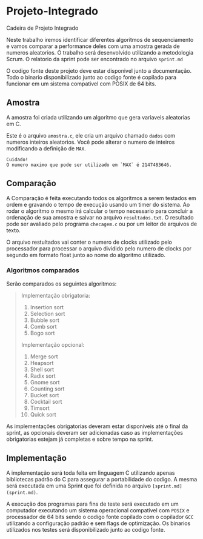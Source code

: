 # Projeto-Integrado
Cadeira de Projeto Integrado

Neste trabalho iremos identificar diferentes algoritmos de sequenciamento e vamos comparar a performance deles com uma amostra gerada de numeros aleatorios.
O trabalho será desenvolvido utilizando a metodologia Scrum. O relatorio da sprint pode ser encontrado no arquivo `sprint.md`

O codigo fonte deste projeto deve estar disponivel junto a documentação.
Todo o binario disponibilizado junto ao codigo fonte é copilado para funcionar em um sistema compativel com POSIX de 64 bits.

## Amostra

A amostra foi criada utilizando um algoritmo que gera variaveis aleatorias em C.

Este é o arquivo `amostra.c`, ele cria um arquivo chamado `dados` com numeros inteiros aleatorios.
Você pode alterar o numero de inteiros modificando a definição de `MAX`.

```
Cuidado!
O numero maximo que pode ser utilizado em `MAX` é 2147483646.
```

## Comparação

A Comparação é feita executando todos os algoritmos a serem testados em ordem e gravando o tempo de execução usando um timer do sistema.
Ao rodar o algoritmo o mesmo irá calcular o tempo necessario para concluir a ordenação de sua amostra e salvar no arquivo `resultados.txt`.
O resultado pode ser avaliado pelo programa `checagem.c` ou por um leitor de arquivos de texto.

O arquivo restultados vai conter o numero de clocks utilizado pelo processador para processar o arquivo dividido pelo numero de clocks por segundo em formato float junto ao nome do algoritmo utilizado.

### Algoritmos comparados

Serão comparados os seguintes algoritmos:

>Implementação obrigatoria:
>
>1. Insertion sort
>2. Selection sort
>3. Bubble sort
>4. Comb sort
>5. Bogo sort
>
>Implementação opcional:
>
>1. Merge sort
>2. Heapsort
>3. Shell sort
>4. Radix sort
>5. Gnome sort
>6. Counting sort
>7. Bucket sort
>8. Cocktail sort
>9. Timsort
>10. Quick sort

As implementações obrigatorias deveram estar disponiveis até o final da sprint, as opcionais deveram ser adicionadas caso as implementações obrigatorias estejam já completas e sobre tempo na sprint.

## Implementação

A implementação será toda feita em linguagem C utilizando apenas bibliotecas padrão do C para assegurar a portabilidade do codigo.
A mesma será executada em uma Sprint que foi definida no arquivo `[sprint.md](sprint.md)`.

A execução dos programas para fins de teste será executado em um computador executando um sistema operacional compativel com `POSIX` e processador de 64 bits sendo o codigo fonte copilado com o copilador `GCC` utilizando a configuração padrão e sem flags de optimização. Os binarios utilizados nos testes será disponibilizado junto ao codigo fonte.
